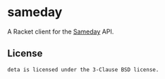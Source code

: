 # sameday

A Racket client for the [Sameday] API.

## License

    deta is licensed under the 3-Clause BSD license.


[Sameday]: https://sameday.ro
